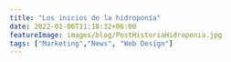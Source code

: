 ```yaml
---
title: "Los inicios de la hidroponía"
date: 2022-01-06T11:18:32+06:00
featureImage: images/blog/PostHistoriaHidroponia.jpg
tags: ["Marketing","News", "Web Design"]
---
```

  

